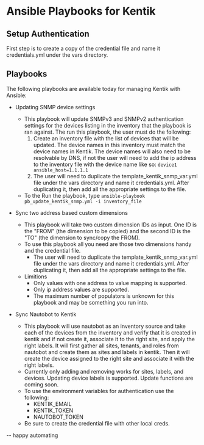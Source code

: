 # Ansible Playbooks for Kentik

## Setup Authentication

First step is to create a copy of the credential file and name it credentials.yml under the vars directory.

## Playbooks

The following playbooks are available today for managing Kentik with Ansible:

- Updating SNMP device settings
  - This playbook will update SNMPv3 and SNMPv2 authentication settings for the devices listing in the inventory that the playbook is ran against. The run this playbook, the user must do the following:
    1. Create an inventory file with the list of devices that will be updated. The device names in this inventory must match the device names in Kentik. The device names will also need to be resolvable by DNS, if not the user will need to add the ip address to the inventory file with the device name like so: `device1 ansible_host=1.1.1.1` 
    2. The user will need to duplicate the template_kentik_snmp_var.yml file under the vars directory and name it credentials.yml. After duplicating it, then add all the appropriate settings to the file.
  - To the Run the playbook, type `ansible-playbook pb_update_kentik_snmp.yml -i inventory_file`

- Sync two address based custom dimensions
  - This playbook will take two custom dimension IDs as input. One ID is the "FROM" (the dimension to be copied) and the second ID is the "TO" (the dimension to sync/copy the FROM).
  - To use this playbook all you need are those two dimensions handy and the credential file.
    - The user will need to duplicate the template_kentik_snmp_var.yml file under the vars directory and name it credentials.yml. After duplicating it, then add all the appropriate settings to the file.
  - Limitions
    - Only values with one address to value mapping is supported.
    - Only ip address values are supported. 
    - The maximum number of populators is unknown for this playbook and may be something you run into.

- Sync Nautobot to Kentik
  - This playbook will use nautobot as an inventory source and take each of the devices from the inventory and verify that it is created in kentik and if not create it, associate it to the right site, and apply the right labels. It will first gather all sites, tenants, and roles from nautobot and create them as sites and labels in kentik. Then it will create the device assigned to the right site and associate it with the right labels. 
  - Currently only adding and removing works for sites, labels, and devices. Updating device labels is supported. Update functions are coming soon. 
  - To use the environment variables for authentication use the following:
    - KENTIK_EMAIL
    - KENTIK_TOKEN
    - NAUTOBOT_TOKEN
  - Be sure to create the credential file with other local creds. 
  
-- happy automating
